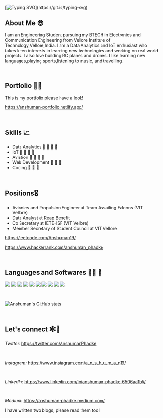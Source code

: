 [![Typing SVG](https://readme-typing-svg.herokuapp.com/?lines=Hello+I+am+Anshuman+Phadke!)](https://git.io/typing-svg)


## About Me 😎
I am an Engineering Student pursuing my BTECH in Electronics and Communication Engineering from Vellore Institute of Technology,Vellore,India. 
I am a Data Analytics and IoT enthusiast who takes keen interests in learning new technologies and working on real world projects. I also love building RC planes and drones. I like learning new languages,playing sports,listening to music, and travelling.

<br>

## Portfolio 👨‍💼

This is my portfolio please have a look!

https://anshuman-portfolio.netlify.app/

<br>

## Skills 📈

* Data Analytics        🌟 🌟 🌟 🌟
* IoT                   🌟 🌟 🌟 🌟 
* Aviation              🌟 🌟 🌟 🌟
* Web Development       🌟 🌟 🌟
* Coding                🌟 🌟 🌟

<br>

## Positions🎖️

* Avionics and Propulsion Engineer at Team Assailing Falcons (VIT Vellore)
* Data Analyst at Reap Benefit
* Co Secretary at IETE-ISF (VIT Vellore)
* Member Secretary of Student Council at VIT Vellore
 
https://leetcode.com/Anshuman19/

https://www.hackerrank.com/anshuman_phadke

<br>

## Languages and Softwares 👨‍💻 🚀

<p align="left"> 
    <a href="https://www.programiz.com/c-programming" target="_blank"> <img src="https://img.icons8.com/color/48/000000/c-programming.png"/> </a> 
    <a href="https://www.w3schools.com/CPP/default.asp" target="_blank"> <img src="https://img.icons8.com/color/48/000000/c-plus-plus-logo.png"/> </a>
    <a href="https://www.python.org/" target="_blank"> <img src="https://img.icons8.com/color/48/000000/python--v1.png"/> </a>
    <a href="https://www.w3schools.com/html/" target="_blank"> <img src="https://img.icons8.com/color/48/000000/html-5--v1.png"/> </a> 
    <a href="https://www.w3schools.com/css/" target="_blank"> <img src="https://img.icons8.com/color/48/000000/css3.png"/> </a> 
    <a href="https://www.javascript.com/" target="_blank"> <img src="https://img.icons8.com/color/48/000000/javascript--v1.png"/> </a> 
    <a href="https://www.tableau.com/" target="_blank"> <img src="https://img.icons8.com/color/48/000000/tableau-software.png"/> </a> 
    <a href="https://git-scm.com/" target="_blank"> <img src="https://img.icons8.com/color/48/000000/git.png"/> </a> 
    <a href="https://www.arduino.cc/" target="_blank"> <img src="https://img.icons8.com/color/50/000000/arduino.png"/></a> 
    <a href="https://powerbi.microsoft.com/en-us/" target="_blank"> <img src="https://img.icons8.com/color/48/000000/power-bi.png"/></a> 

 </p>
 
 <br>
 
 ![Anshuman's GitHub stats](https://github-readme-stats.vercel.app/api?username=anshu1905&show_icons=true&theme=tokyonight)
 
 <br>
 
 ## Let's connect 🕸️🤝
 
 *Twitter:*
 https://twitter.com/AnshumanPhadke
 
 <br>
 
 *Instagram:*
 https://www.instagram.com/a_n_s_h_u_m_a_n19/
 
 <br>
 
 *LinkedIn:*
 https://www.linkedin.com/in/anshuman-phadke-6506aa1b5/
 
 <br>
 
 *Medium:*
 https://anshuman-phadke.medium.com/
 
 I have written two blogs, please read them too!

